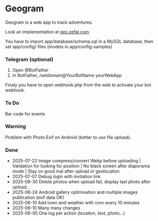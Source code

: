 # Geogram

Geogram is a web app to track adventures.

Look an implementation at [geo.zefal.com](https://geo.zefal.com/).

You have to import app/database/schema.sql in a MySQL database, then set app/config/ files (models in app/config-samples)


### Telegram (optional)

1. Open @BotFather
2. In BotFather, /setdomain@YourBotName yourWebApp

Finaly you have to open webhook.php from the web to activate your bot webhook.

### To Do

Bar code for events

### Warning

Problem with Photo Exif on Android (better to use file upload).

### Done

- 2025-07-22 Image compress/convert Webp before uploading | Validation for looking for position | No black screen after diaporama mode | Stay on good mal after upload or geolocation
- 2025-07-07 Debug login with invitation link
- 2025-06-30 Delete photos when upload fail, display last photo after upload…
- 2025-06-24 Android gallery optimisation and multiple images publication (exif data OK)
- 2025-06-10 Add town and weather with cron every 10 minutes
- 2025-06-10 Many many changes
- 2025-06-05 One log per action (location, text, photo…)
